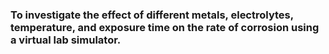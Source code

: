 ### To investigate the effect of different metals, electrolytes, temperature, and exposure time on the rate of corrosion using a virtual lab simulator.
